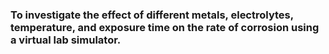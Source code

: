 ### To investigate the effect of different metals, electrolytes, temperature, and exposure time on the rate of corrosion using a virtual lab simulator.
